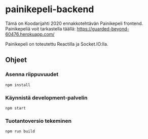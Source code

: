 # painikepeli-backend

Tämä on Koodarijahti 2020 ennakkotehtävän Painikepeli frontend. Painikepeliä voit tarkastella täällä: https://guarded-beyond-60476.herokuapp.com/

Painikepeli on toteutettu Reactilla ja Socket.IO:lla.

## Ohjeet

### Asenna riippuvuudet

```
npm install
```

### Käynnistä development-palvelin

```
npm start
```

### Tuotantoversio tekeminen

```
npm run build
```